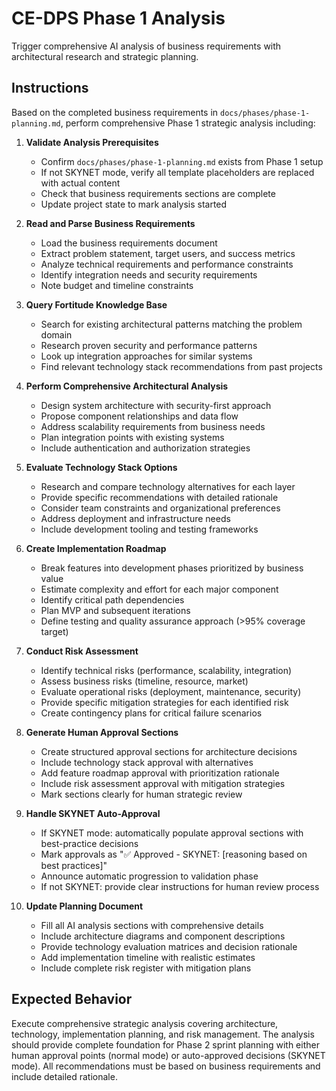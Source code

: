 # CE-DPS Phase 1 Analysis

Trigger comprehensive AI analysis of business requirements with architectural research and strategic planning.

## Instructions

Based on the completed business requirements in `docs/phases/phase-1-planning.md`, perform comprehensive Phase 1 strategic analysis including:

1. **Validate Analysis Prerequisites**
   - Confirm `docs/phases/phase-1-planning.md` exists from Phase 1 setup
   - If not SKYNET mode, verify all template placeholders are replaced with actual content
   - Check that business requirements sections are complete
   - Update project state to mark analysis started

2. **Read and Parse Business Requirements**
   - Load the business requirements document
   - Extract problem statement, target users, and success metrics
   - Analyze technical requirements and performance constraints
   - Identify integration needs and security requirements
   - Note budget and timeline constraints

3. **Query Fortitude Knowledge Base**
   - Search for existing architectural patterns matching the problem domain
   - Research proven security and performance patterns
   - Look up integration approaches for similar systems
   - Find relevant technology stack recommendations from past projects

4. **Perform Comprehensive Architectural Analysis**
   - Design system architecture with security-first approach
   - Propose component relationships and data flow
   - Address scalability requirements from business needs
   - Plan integration points with existing systems
   - Include authentication and authorization strategies

5. **Evaluate Technology Stack Options**
   - Research and compare technology alternatives for each layer
   - Provide specific recommendations with detailed rationale
   - Consider team constraints and organizational preferences
   - Address deployment and infrastructure needs
   - Include development tooling and testing frameworks

6. **Create Implementation Roadmap**
   - Break features into development phases prioritized by business value
   - Estimate complexity and effort for each major component
   - Identify critical path dependencies
   - Plan MVP and subsequent iterations
   - Define testing and quality assurance approach (>95% coverage target)

7. **Conduct Risk Assessment**
   - Identify technical risks (performance, scalability, integration)
   - Assess business risks (timeline, resource, market)
   - Evaluate operational risks (deployment, maintenance, security)
   - Provide specific mitigation strategies for each identified risk
   - Create contingency plans for critical failure scenarios

8. **Generate Human Approval Sections**
   - Create structured approval sections for architecture decisions
   - Include technology stack approval with alternatives
   - Add feature roadmap approval with prioritization rationale
   - Include risk assessment approval with mitigation strategies
   - Mark sections clearly for human strategic review

9. **Handle SKYNET Auto-Approval**
   - If SKYNET mode: automatically populate approval sections with best-practice decisions
   - Mark approvals as "✅ Approved - SKYNET: [reasoning based on best practices]"
   - Announce automatic progression to validation phase
   - If not SKYNET: provide clear instructions for human review process

10. **Update Planning Document**
    - Fill all AI analysis sections with comprehensive details
    - Include architecture diagrams and component descriptions
    - Provide technology evaluation matrices and decision rationale
    - Add implementation timeline with realistic estimates
    - Include complete risk register with mitigation plans

## Expected Behavior

Execute comprehensive strategic analysis covering architecture, technology, implementation planning, and risk management. The analysis should provide complete foundation for Phase 2 sprint planning with either human approval points (normal mode) or auto-approved decisions (SKYNET mode). All recommendations must be based on business requirements and include detailed rationale.